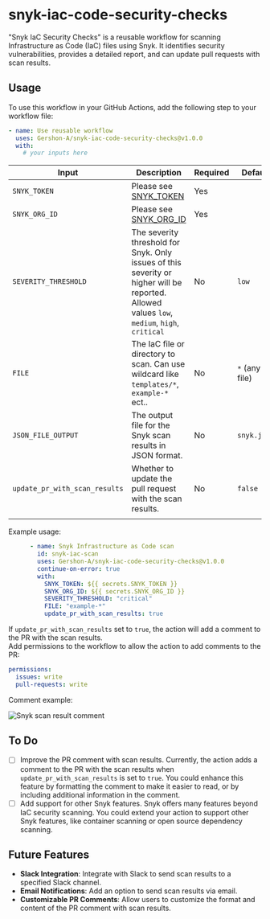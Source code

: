 # snyk-iac-code-security-checks

"Snyk IaC Security Checks" is a reusable workflow for scanning Infrastructure as Code (IaC) files using Snyk. It identifies security vulnerabilities, provides a detailed report, and can update pull requests with scan results.

## Usage

To use this workflow in your GitHub Actions, add the following step to your workflow file:

```yaml
- name: Use reusable workflow
  uses: Gershon-A/snyk-iac-code-security-checks@v1.0.0
  with:
    # your inputs here
```

| Input                     | Description                                                       | Required | Default     |
| ------------------------- | ----------------------------------------------------------------- | -------- | ----------- |
| `SNYK_TOKEN`     | Please see  [SNYK_TOKEN](https://docs.snyk.io/getting-started/how-to-obtain-and-authenticate-with-your-snyk-api-token)| Yes       |        |
| `SNYK_ORG_ID`     | Please see  [SNYK_ORG_ID](https://docs.snyk.io/snyk-cli/scan-and-maintain-projects-using-the-cli/using-snyk-code-from-the-cli/set-the-snyk-organization-for-the-cli-tests) | Yes       |        |
| `SEVERITY_THRESHOLD`     | The severity threshold for Snyk. Only issues of this severity or higher will be reported. Allowed values `low`, `medium`, `high`, `critical` | No       | `low`       |
| `FILE`                   | The IaC file or directory to scan. Can use wildcard like `templates/*`, `example-*`  ect..                           | No       | `*` (any file) |
| `JSON_FILE_OUTPUT`       | The output file for the Snyk scan results in JSON format.         | No       | `snyk.json` |
| `update_pr_with_scan_results` | Whether to update the pull request with the scan results.      | No       | `false`      |
|       | |        |      |

Example usage:

```yaml
      - name: Snyk Infrastructure as Code scan
        id: snyk-iac-scan
        uses: Gershon-A/snyk-iac-code-security-checks@v1.0.0
        continue-on-error: true
        with:
          SNYK_TOKEN: ${{ secrets.SNYK_TOKEN }}
          SNYK_ORG_ID: ${{ secrets.SNYK_ORG_ID }}
          SEVERITY_THRESHOLD: "critical"
          FILE: "example-*"
          update_pr_with_scan_results: true

```

If `update_pr_with_scan_results` set to `true`, the action will add a comment to the PR with the scan results.  
Add permissions to the workflow to allow the action to add comments to the PR:

```yaml
permissions:
  issues: write
  pull-requests: write
```
Comment example:

![Snyk scan result comment](https://imgur.com/YTOHD9l.png)

## To Do

- [ ] Improve the PR comment with scan results. Currently, the action adds a comment to the PR with the scan results when `update_pr_with_scan_results` is set to `true`. You could enhance this feature by formatting the comment to make it easier to read, or by including additional information in the comment.
- [ ] Add support for other Snyk features. Snyk offers many features beyond IaC security scanning. You could extend your action to support other Snyk features, like container scanning or open source dependency scanning.

## Future Features

- **Slack Integration**: Integrate with Slack to send scan results to a specified Slack channel.
- **Email Notifications**: Add an option to send scan results via email.
- **Customizable PR Comments**: Allow users to customize the format and content of the PR comment with scan results.